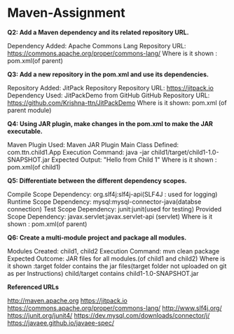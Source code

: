 # Maven-Assignment


**Q2: Add a Maven dependency and its related repository URL.**

Dependency Added: Apache Commons Lang
Repository URL: https://commons.apache.org/proper/commons-lang/
Where is it shown : pom.xml(of parent)


**Q3: Add a new repository in the pom.xml and use its dependencies.**

Repository Added: JitPack Repository
Repository URL: https://jitpack.io
Dependency Used: JitPackDemo from GitHub
GitHub Repository URL: https://github.com/Krishna-ttn/JitPackDemo
Where is it shown: pom.xml (of parent module)


**Q4: Using JAR plugin, make changes in the pom.xml to make the JAR executable.**

Maven Plugin Used: Maven JAR Plugin
Main Class Defined: com.ttn.child1.App
Execution Command: java -jar child1/target/child1-1.0-SNAPSHOT.jar
Expected Output: "Hello from Child 1"
Where is it shown : pom.xml(of child1)


**Q5: Differentiate between the different dependency scopes.**

Compile Scope Dependency: org.slf4j:slf4j-api(SLF4J : used for logging)
Runtime Scope Dependency: mysql:mysql-connector-java(databse connection)
Test Scope Dependency: junit:junit(used for testing)
Provided Scope Dependency: javax.servlet:javax.servlet-api (servlet)
Where is it shown : pom.xml(of parent)


**Q6: Create a multi-module project and package all modules.**

Modules Created: child1, child2
Execution Command: mvn clean package
Expected Outcome: JAR files for all modules.(of child1 and child2)
Where is it shown :target folder contains the jar files(target folder not uploaded on git as per Instructions) child/target contains child1-1.0-SNAPSHOT.jar


**Referenced URLs**

http://maven.apache.org
https://jitpack.io
https://commons.apache.org/proper/commons-lang/
http://www.slf4j.org/
https://junit.org/junit4/
https://dev.mysql.com/downloads/connector/j/
https://javaee.github.io/javaee-spec/
